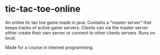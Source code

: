 # tic-tac-toe-online
An online tic tac toe game made in java. Contains a "master server" that keeps tracks of active game servers. Clients can via the master server either create their own server or connect to other clients servers. Runs on local.

Made for a course in internet programming.
